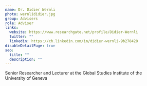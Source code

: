 ```yaml
---
name: Dr. Didier Wernli
photo: wernlididier.jpg
group: Advisers
role: Adviser
links:
  website: https://www.researchgate.net/profile/Didier-Wernli
  twitter: ""
  linkedin: https://ch.linkedin.com/in/didier-wernli-9b278428
disableDetailPage: true
seo:
  title: ""
  description: ""
---
```


Senior Researcher and Lecturer at the Global Studies Institute of the University of Geneva
